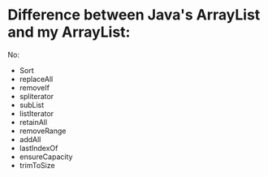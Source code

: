 # Difference between Java's ArrayList and my ArrayList:

No:
- Sort
- replaceAll
- removeIf
- spliterator
- subList
- listIterator
- retainAll
- removeRange
- addAll
- lastIndexOf
- ensureCapacity
- trimToSize


